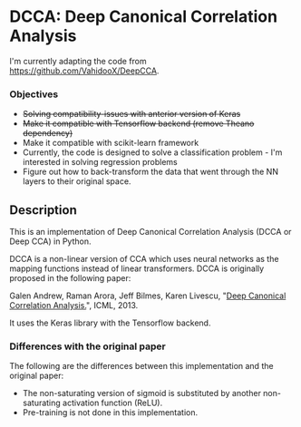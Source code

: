 # DCCA: Deep Canonical Correlation Analysis

I'm currently adapting the code from https://github.com/VahidooX/DeepCCA.

### Objectives
* ~~Solving compatibility-issues with anterior version of Keras~~
* ~~Make it compatible with Tensorflow backend (remove Theano dependency)~~
* Make it compatible with scikit-learn framework
* Currently, the code is designed to solve a classification problem - I'm interested in solving regression problems
* Figure out how to back-transform the data that went through the NN layers to their original space.

## Description

This is an implementation of Deep Canonical Correlation Analysis (DCCA or Deep CCA) in Python.

DCCA is a non-linear version of CCA which uses neural networks as the mapping functions instead of linear transformers. DCCA is originally proposed in the following paper:

Galen Andrew, Raman Arora, Jeff Bilmes, Karen Livescu, "[Deep Canonical Correlation Analysis.](http://www.jmlr.org/proceedings/papers/v28/andrew13.pdf)", ICML, 2013.

It uses the Keras library with the Tensorflow backend.

### Differences with the original paper

The following are the differences between this implementation and the original paper:

 * The non-saturating version of sigmoid is substituted by another non-saturating activation function (ReLU).
 * Pre-training is not done in this implementation. 

